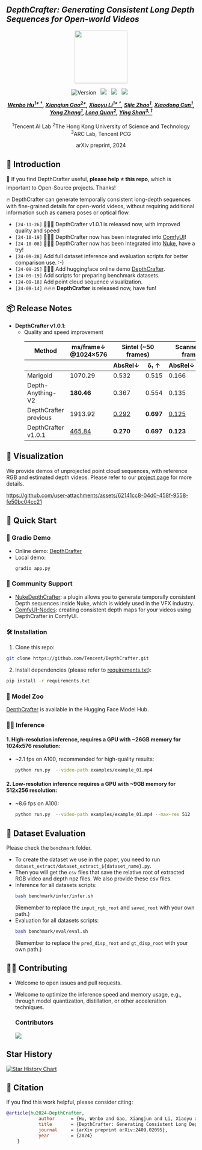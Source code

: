 ## ___***DepthCrafter: Generating Consistent Long Depth Sequences for Open-world Videos***___
<div align="center">
<img src='https://depthcrafter.github.io/img/logo.png' style="height:140px"></img>



![Version](https://img.shields.io/badge/version-1.0.1-blue) &nbsp;
 <a href='https://arxiv.org/abs/2409.02095'><img src='https://img.shields.io/badge/arXiv-2409.02095-b31b1b.svg'></a> &nbsp;
 <a href='https://depthcrafter.github.io'><img src='https://img.shields.io/badge/Project-Page-Green'></a> &nbsp;
 <a href='https://huggingface.co/spaces/tencent/DepthCrafter'><img src='https://img.shields.io/badge/%F0%9F%A4%97%20Hugging%20Face-Demo-blue'></a> &nbsp;


_**[Wenbo Hu<sup>1* &dagger;</sup>](https://wbhu.github.io), 
[Xiangjun Gao<sup>2*</sup>](https://scholar.google.com/citations?user=qgdesEcAAAAJ&hl=en), 
[Xiaoyu Li<sup>1* &dagger;</sup>](https://xiaoyu258.github.io), 
[Sijie Zhao<sup>1</sup>](https://scholar.google.com/citations?user=tZ3dS3MAAAAJ&hl=en), 
[Xiaodong Cun<sup>1</sup>](https://vinthony.github.io/academic), <br>
[Yong Zhang<sup>1</sup>](https://yzhang2016.github.io), 
[Long Quan<sup>2</sup>](https://home.cse.ust.hk/~quan), 
[Ying Shan<sup>3, 1</sup>](https://scholar.google.com/citations?user=4oXBp9UAAAAJ&hl=en)**_
<br><br>
<sup>1</sup>Tencent AI Lab
<sup>2</sup>The Hong Kong University of Science and Technology
<sup>3</sup>ARC Lab, Tencent PCG

arXiv preprint, 2024

</div>

## 🔆 Introduction
🤗 If you find DepthCrafter useful, **please help ⭐ this repo**, which is important to Open-Source projects. Thanks!

🔥 DepthCrafter can generate temporally consistent long-depth sequences with fine-grained details for open-world videos, 
without requiring additional information such as camera poses or optical flow.

- `[24-11-26]` 🚀🚀🚀 DepthCrafter v1.0.1 is released now, with improved quality and speed
- `[24-10-19]` 🤗🤗🤗 DepthCrafter now has been integrated into [ComfyUI](https://github.com/akatz-ai/ComfyUI-DepthCrafter-Nodes)!
- `[24-10-08]` 🤗🤗🤗 DepthCrafter now has been integrated into [Nuke](https://github.com/Theo-SAMINADIN-td/NukeDepthCrafter), have a try!
- `[24-09-28]` Add full dataset inference and evaluation scripts for better comparison use. :-)
- `[24-09-25]` 🤗🤗🤗 Add huggingface online demo [DepthCrafter](https://huggingface.co/spaces/tencent/DepthCrafter). 
- `[24-09-19]` Add scripts for preparing benchmark datasets. 
- `[24-09-18]` Add point cloud sequence visualization.
- `[24-09-14]` 🔥🔥🔥 **DepthCrafter** is released now, have fun!


## 📦 Release Notes
- **DepthCrafter v1.0.1**:
    - Quality and speed improvement
        <table>
          <thead>
            <tr>
              <th>Method</th>
              <th>ms/frame&#x2193; @1024&#xD7;576 </th>
              <th colspan="2">Sintel (~50 frames)</th>
              <th colspan="2">Scannet (90 frames)</th>
              <th colspan="2">KITTI (110 frames)</th>
              <th colspan="2">Bonn (110 frames)</th>
            </tr>
            <tr>
                <th></th>
                <th></th>
              <th>AbsRel&#x2193;</th>
              <th>&delta;&#x2081; &#x2191;</th>
              <th>AbsRel&#x2193;</th>
              <th>&delta;&#x2081; &#x2191;</th>
              <th>AbsRel&#x2193;</th>
              <th>&delta;&#x2081; &#x2191;</th>
              <th>AbsRel&#x2193;</th>
              <th>&delta;&#x2081; &#x2191;</th>
            </tr>
          </thead>
          <tbody>
            <tr>
              <td>Marigold</td>
              <td>1070.29</td>
              <td>0.532</td>
              <td>0.515</td>
              <td>0.166</td>
              <td>0.769</td>
              <td>0.149</td>
              <td>0.796</td>
              <td>0.091</td>
              <td>0.931</td>
            </tr>
            <tr>
              <td>Depth-Anything-V2</td>
              <td><strong>180.46</strong></td>
              <td>0.367</td>
              <td>0.554</td>
              <td>0.135</td>
              <td>0.822</td>
              <td>0.140</td>
              <td>0.804</td>
              <td>0.106</td>
              <td>0.921</td>
            </tr>
            <tr>
              <td>DepthCrafter previous</td>
              <td>1913.92</td>
                <td><u>0.292</u></td>
                <td><strong>0.697</strong></td>
                <td><u>0.125</u></td>
                <td><u>0.848</u></td>
                <td><u>0.110</u></td>
                <td><u>0.881</u></td>
                <td><u>0.075</u></td>
                <td><u>0.971</u></td>
            </tr>
            <tr>
              <td>DepthCrafter v1.0.1</td>
              <td><u>465.84</u></td>
                <td><strong>0.270</strong></td>
                <td><strong>0.697</strong></td>
                <td><strong>0.123</strong></td>
                <td><strong>0.856</strong></td>
                <td><strong>0.104</strong></td>
                <td><strong>0.896</strong></td>
                <td><strong>0.071</strong></td>
                <td><strong>0.972</strong></td>
            </tr>
          </tbody>
        </table>

    

## 🎥 Visualization
We provide demos of unprojected point cloud sequences, with reference RGB and estimated depth videos. 
Please refer to our [project page](https://depthcrafter.github.io) for more details.


https://github.com/user-attachments/assets/62141cc8-04d0-458f-9558-fe50bc04cc21




## 🚀 Quick Start

### 🤖 Gradio Demo
- Online demo: [DepthCrafter](https://huggingface.co/spaces/tencent/DepthCrafter) 
- Local demo:
    ```bash
    gradio app.py
    ``` 

### 🌟 Community Support
- [NukeDepthCrafter](https://github.com/Theo-SAMINADIN-td/NukeDepthCrafter): 
    a plugin allows you to generate temporally consistent Depth sequences inside Nuke, 
    which is widely used in the VFX industry.
- [ComfyUI-Nodes](https://github.com/akatz-ai/ComfyUI-DepthCrafter-Nodes): creating consistent depth maps for your videos using DepthCrafter in ComfyUI.


### 🛠️ Installation
1. Clone this repo:
```bash
git clone https://github.com/Tencent/DepthCrafter.git
```
2. Install dependencies (please refer to [requirements.txt](requirements.txt)):
```bash
pip install -r requirements.txt
```



### 🤗 Model Zoo
[DepthCrafter](https://huggingface.co/tencent/DepthCrafter) is available in the Hugging Face Model Hub.

### 🏃‍♂️ Inference
#### 1. High-resolution inference, requires a GPU with ~26GB memory for 1024x576 resolution:
- ~2.1 fps on A100, recommended for high-quality results:

    ```bash
    python run.py  --video-path examples/example_01.mp4
    ```

#### 2. Low-resolution inference requires a GPU with ~9GB memory for 512x256 resolution:
- ~8.6 fps on A100:

    ```bash
    python run.py  --video-path examples/example_01.mp4 --max-res 512
    ```

## 🚀 Dataset Evaluation
Please check the `benchmark` folder. 
- To create the dataset we use in the paper, you need to run `dataset_extract/dataset_extract_${dataset_name}.py`.
- Then you will get the `csv` files that save the relative root of extracted RGB video and depth npz files. We also provide these csv files.
- Inference for all datasets scripts:
  ```bash
  bash benchmark/infer/infer.sh
  ```
  (Remember to replace the `input_rgb_root` and `saved_root` with your own path.)
- Evaluation for all datasets scripts:
  ```bash
  bash benchmark/eval/eval.sh
  ```
   (Remember to replace the `pred_disp_root` and `gt_disp_root` with your own path.)
####

## 🤝🍻 Contributing
- Welcome to open issues and pull requests.
- Welcome to optimize the inference speed and memory usage, e.g., through model quantization, distillation, or other acceleration techniques.

    ### Contributors
    <a href="https://github.com/Tencent/DepthCrafter/graphs/contributors">
      <img src="https://contrib.rocks/image?repo=Tencent/DepthCrafter" />
    </a>

## Star History

[![Star History Chart](https://api.star-history.com/svg?repos=Tencent/DepthCrafter&type=Date)](https://star-history.com/#Tencent/DepthCrafter&Date)


## 📜 Citation
If you find this work helpful, please consider citing:
```bibtex
@article{hu2024-DepthCrafter,
            author      = {Hu, Wenbo and Gao, Xiangjun and Li, Xiaoyu and Zhao, Sijie and Cun, Xiaodong and Zhang, Yong and Quan, Long and Shan, Ying},
            title       = {DepthCrafter: Generating Consistent Long Depth Sequences for Open-world Videos},
            journal     = {arXiv preprint arXiv:2409.02095},
            year        = {2024}
    }
```
